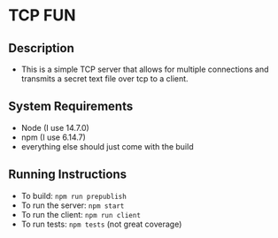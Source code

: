 # TCP FUN

## Description
* This is a simple TCP server that allows for multiple connections and transmits a secret text file over tcp to a client.

## System Requirements
* Node (I use 14.7.0)
* npm (I use 6.14.7)
* everything else should just come with the build

## Running Instructions
* To build: `npm run prepublish`
* To run the server: `npm start`
* To run the client: `npm run client`
* To run tests: `npm tests` (not great coverage)

